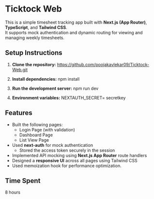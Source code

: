 # Ticktock Web

This is a simple timesheet tracking app built with **Next.js (App Router)**, **TypeScript**, and **Tailwind CSS**.  
It supports mock authentication and dynamic routing for viewing and managing weekly timesheets.

## Setup Instructions

1. **Clone the repository:**
    https://github.com/poojakavlekar09/Ticktock-Web.git
   
3. **Install dependencies:**
    npm install
   
5. **Run the development server:**
    npm run dev
   
7. **Environment variables:**
    NEXTAUTH_SECRET= secretkey
   
## Features
- Built the following pages:
  - Login Page (with validation)
  - Dashboard Page
  - List View Page
- Used **next-auth** for mock authentication
  - Stored the access token securely in the session
- Implemented API mocking using **Next.js App Router** route handlers
- Designed a **responsive UI** across all pages using Tailwind CSS
- Used memoization hook for performance optimization.

## Time Spent
8 hours
